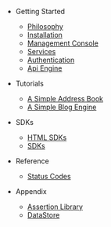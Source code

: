 - Getting Started
    - [Philosophy](/docs/{{version}}/philosophy)
    - [Installation](/docs/{{version}}/installation)
    - [Management Console](/docs/{{version}}/management-console)
    - [Services](/docs/{{version}}/service)
    - [Authentication](/docs/{{version}}/authentication)
    - [Api Engine](/docs/{{version}}/api-engine)

- Tutorials
    - [A Simple Address Book ](/docs/{{version}}/address-book)
    - [A Simple Blog Engine ](/docs/{{version}}/blog-engine)
    
- SDKs
    - [HTML SDKs](/docs/{{version}}/html-sdk)
    - [SDKs](/docs/{{version}}/SDKs)
    
    

- Reference
    - [Status Codes](/docs/{{version}}/status-code)

- Appendix
	- [Assertion Library](/docs/{{version}}/assertions)	
	- [DataStore](/docs/{{version}}/datastore)	

